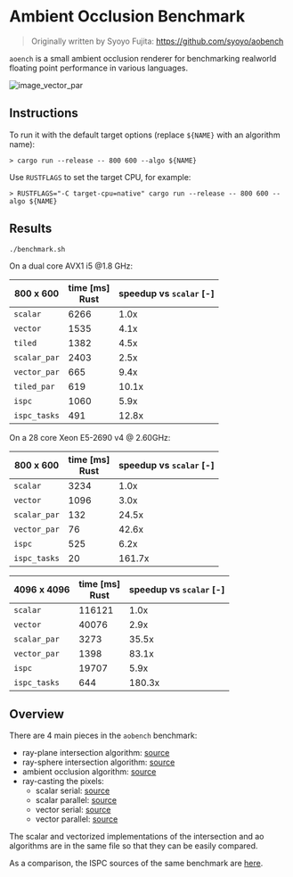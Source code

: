 # Ambient Occlusion Benchmark

> Originally written by Syoyo Fujita: https://github.com/syoyo/aobench

`aoench` is a small ambient occlusion renderer for benchmarking realworld
floating point performance in various languages.

![image_vector_par](https://user-images.githubusercontent.com/904614/41043073-653aa5be-69a3-11e8-8a9d-007def8516cc.png)

## Instructions


To run it with the default target options (replace `${NAME}` with an algorithm name):

```
> cargo run --release -- 800 600 --algo ${NAME}
```

Use `RUSTFLAGS` to set the target CPU, for example:

```
> RUSTFLAGS="-C target-cpu=native" cargo run --release -- 800 600 --algo ${NAME}
```

## Results

```
./benchmark.sh
```

On a dual core AVX1 i5 @1.8 GHz:

| 800 x 600    | time [ms] <br> Rust | speedup vs `scalar` [-] |
|--------------|---------------------|-------------------------|
| `scalar`     | 6266                | 1.0x                    |
| `vector`     | 1535                | 4.1x                    |
| `tiled`      | 1382                | 4.5x                    |
| `scalar_par` | 2403                | 2.5x                    |
| `vector_par` | 665                 | 9.4x                    |
| `tiled_par`  | 619                 | 10.1x                   |
| `ispc`       | 1060                | 5.9x                    |
| `ispc_tasks` | 491                 | 12.8x                   |

On a 28 core Xeon E5-2690 v4 @ 2.60GHz:

| 800 x 600    | time [ms] <br> Rust | speedup vs `scalar` [-] |
|--------------|---------------------|-------------------------|
| `scalar`     | 3234                | 1.0x                    |
| `vector`     | 1096                | 3.0x                    |
| `scalar_par` | 132                 | 24.5x                   |
| `vector_par` | 76                  | 42.6x                   |
| `ispc`       | 525                 | 6.2x                    |
| `ispc_tasks` | 20                  | 161.7x                  |

| 4096 x 4096  | time [ms] <br> Rust | speedup vs `scalar` [-] |
|--------------|---------------------|-------------------------|
| `scalar`     | 116121              | 1.0x                    |
| `vector`     | 40076               | 2.9x                    |
| `scalar_par` | 3273                | 35.5x                   |
| `vector_par` | 1398                | 83.1x                   |
| `ispc`       | 19707               |  5.9x                   |
| `ispc_tasks` | 644                 | 180.3x                   |

## Overview

There are 4 main pieces in the `aobench` benchmark:

* ray-plane intersection algorithm: [source](https://github.com/rust-lang-nursery/packed_simd/tree/master/examples/aobench/src/intersection/ray_plane.rs)
* ray-sphere intersection algorithm: [source](https://github.com/rust-lang-nursery/packed_simd/tree/master/examples/aobench/src/intersection/ray_sphere.rs)
* ambient occlusion algorithm: [source](https://github.com/rust-lang-nursery/packed_simd/tree/master/examples/aobench/src/ambient_occlusion.rs)
* ray-casting the pixels:
  * scalar serial: [source](https://github.com/rust-lang-nursery/packed_simd/tree/master/examples/aobench/src/scalar.rs)
  * scalar parallel: [source](https://github.com/rust-lang-nursery/packed_simd/tree/master/examples/aobench/src/scalar_parallel.rs)
  * vector serial: [source](https://github.com/rust-lang-nursery/packed_simd/tree/master/examples/aobench/src/vector.rs)
  * vector parallel: [source](https://github.com/rust-lang-nursery/packed_simd/tree/master/examples/aobench/src/vector_parallel.rs)

The scalar and vectorized implementations of the intersection and ao algorithms
are in the same file so that they can be easily compared.

As a comparison, the ISPC sources of the same benchmark are [here](https://github.com/ispc/ispc/tree/master/examples/aobench).
